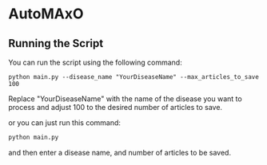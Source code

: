 # AutoMAxO

## Running the Script

You can run the script using the following command:

```shell
python main.py --disease_name "YourDiseaseName" --max_articles_to_save 100
```

Replace "YourDiseaseName" with the name of the disease you want to process and adjust 100 to the desired number of articles to save.

or you can just run this command:

```bash
python main.py
```

and then enter a disease name, and number of articles to be saved.
